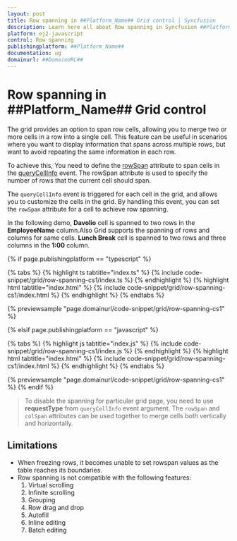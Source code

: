 ```yaml
---
layout: post
title: Row spanning in ##Platform_Name## Grid control | Syncfusion
description: Learn here all about Row spanning in Syncfusion ##Platform_Name## Grid control of Syncfusion Essential JS 2 and more.
platform: ej2-javascript
control: Row spanning 
publishingplatform: ##Platform_Name##
documentation: ug
domainurl: ##DomainURL##
---
```


# Row spanning in ##Platform_Name## Grid control

The grid provides an option to span row cells, allowing you to merge two or more cells in a row into a single cell. This feature can be useful in scenarios where you want to display information that spans across multiple rows, but want to avoid repeating the same information in each row.

To achieve this, You need to define the [rowSpan](../../api/grid/queryCellInfoEventArgs/#rowspan) attribute to span cells in the [queryCellInfo](../../api/grid/queryCellInfoEventArgs) event. The rowSpan attribute is used to specify the number of rows that the current cell should span.

The `queryCellInfo` event is triggered for each cell in the grid, and allows you to customize the cells in the grid. By handling this event, you can set the `rowSpan` attribute for a cell to achieve row spanning.

In the following demo, **Davolio** cell is spanned to two rows in the **EmployeeName** column.Also Grid supports the spanning of rows and columns for same cells. **Lunch Break** cell is spanned to two rows and three columns in the **1:00** column.

{% if page.publishingplatform == "typescript" %}

 {% tabs %}
{% highlight ts tabtitle="index.ts" %}
{% include code-snippet/grid/row-spanning-cs1/index.ts %}
{% endhighlight %}
{% highlight html tabtitle="index.html" %}
{% include code-snippet/grid/row-spanning-cs1/index.html %}
{% endhighlight %}
{% endtabs %}
        
{% previewsample "page.domainurl/code-snippet/grid/row-spanning-cs1" %}

{% elsif page.publishingplatform == "javascript" %}

{% tabs %}
{% highlight js tabtitle="index.js" %}
{% include code-snippet/grid/row-spanning-cs1/index.js %}
{% endhighlight %}
{% highlight html tabtitle="index.html" %}
{% include code-snippet/grid/row-spanning-cs1/index.html %}
{% endhighlight %}
{% endtabs %}

{% previewsample "page.domainurl/code-snippet/grid/row-spanning-cs1" %}
{% endif %}

> To disable the spanning for particular grid page, you need to use **requestType** from `queryCellInfo` event argument.
> The `rowSpan` and `colSpan` attributes can be used together to merge cells both vertically and horizontally.

## Limitations

* When freezing rows, it becomes unable to set rowspan values as the table reaches its boundaries.
* Row spanning is not compatible with the following features:
    1. Virtual scrolling
    2. Infinite scrolling
    3. Grouping
    4. Row drag and drop
    5. Autofill
    6. Inline editing
    7. Batch editing

